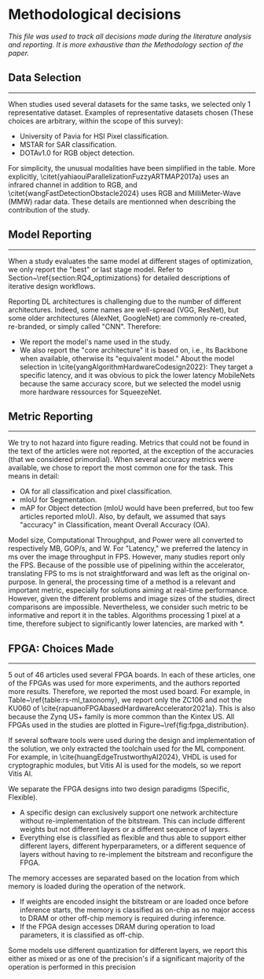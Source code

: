 # Methodological decisions
*This file was used to track all decisions made during the literature analysis and reporting. It is more exhaustive than the Methodology section of the paper.*

## Data Selection
***
When studies used several datasets for the same tasks, we selected only 1 representative dataset.
Examples of representative datasets chosen (These choices are arbitrary, within the scope of this survey):
- University of Pavia for HSI Pixel classification.
- MSTAR for SAR classification.
- DOTAv1.0 for RGB object detection.

For simplicity, the unusual modalities have been simplified in the table. More explicitly, \citet{yahiaouiParallelizationFuzzyARTMAP2017a} uses an infrared channel in addition to RGB, and \citet{wangFastDetectionObstacle2024} uses RGB and MilliMeter-Wave (MMW) radar data. These details are mentionned when describing the contribution of the study.

## Model Reporting
***
When a study evaluates the same model at different stages of optimization, we only report the "best" or last stage model. Refer to Section~\ref{section:RQ4_optimizations} for detailed descriptions of iterative design workflows.

Reporting DL architectures is challenging due to the number of different architectures. Indeed, some names are well-spread (VGG, ResNet), but some older architectures (AlexNet, GoogleNet) are commonly re-created, re-branded, or simply called "CNN". Therefore:
- We report the model's name used in the study.
- We also report the "core architecture" it is based on, i.e., its Backbone when available, otherwise its "equivalent model."
About the model selection in \cite{yangAlgorithmHardwareCodesign2022}: They target a specific latency, and it was obvious to pick the lower latency MobileNets because the same accuracy score, but we selected the model usnig more hardware ressources for SqueezeNet.

## Metric Reporting
***
We try to not hazard into figure reading. Metrics that could not be found in the text of the articles were not reported, at the exception of the accuracies (that we considered primordial).
When several accuracy metrics were available, we chose to report the most common one for the task. This means in detail:
- OA for all classification and pixel classification.
- mIoU for Segmentation.
- mAP for Object detection (mIoU would have been preferred, but too few articles reported mIoU).
Also, by default, we assumed that says "accuracy" in Classification, meant Overall Accuracy (OA).

Model size, Computational Throughput, and Power were all converted to respectively MB, GOP/s, and W.
For "Latency," we preferred the latency in ms over the image throughput in FPS. However, many studies report only the FPS.
Because of the possible use of pipelining within the accelerator, translating FPS to ms is not straightforward and was left as the original on-purpose.
In general, the processing time of a method is a relevant and important metric, especially for solutions aiming at real-time performance.
However, given the different problems and image sizes of the studies, direct comparisons are impossible.
Nevertheless, we consider such metric to be informative and report it in the tables.
Algorithms processing 1 pixel at a time, therefore subject to significantly lower latencies, are marked with *.


## FPGA: Choices Made
***
5 out of 46 articles used several FPGA boards. In each of these articles, one of the FPGAs was used for more experiments, and the authors reported more results. Therefore, we reported the most used board.
For example, in Table~\ref{table:rs-ml_taxonomy}, we report only the ZC106 and not the KU060 of \cite{rapuanoFPGAbasedHardwareAccelerator2021a}. This is also because the Zynq US+ family is more common than the Kintex US.
All FPGAs used in the studies are plotted in Figure~\ref{fig:fpga_distribution}.

If several software tools were used during the design and implementation of the solution, we only extracted the toolchain used for the ML component. For example, in \cite{huangEdgeTrustworthyAI2024}, VHDL is used for cryptographic modules, but Vitis AI is used for the models, so we report Vitis AI.

We separate the FPGA designs into two design paradigms (Specific, Flexible).
- A specific design can exclusively support one network architecture without re-implementation of the bitstream. This can include different weights but not different layers or a different sequence of layers.
- Everything else is classified as flexible and thus able to support either different layers, different hyperparameters, or a different sequence of layers without having to re-implement the bitstream and reconfigure the FPGA.

The memory accesses are separated based on the location from which memory is loaded during the operation of the network.
- If weights are encoded insight the bitstream or are loaded once before inference starts, the memory is classified as on-chip as no major access to DRAM or other off-chip memory is required during inference.
- If the FPGA design accesses DRAM during operation to load parameters, it is classified as off-chip.

Some models use different quantization for different layers, we report this either as mixed or as one of the precision's if a significant majority of the operation is performed in this precision
